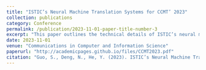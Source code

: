 ```yaml
---
title: "ISTIC’s Neural Machine Translation Systems for CCMT’ 2023"
collection: publications
category: Conference
permalink: /publication/2023-11-01-paper-title-number-3
excerpt: "This paper outlines the technical details of ISTIC’s neural machine translation systems for the 19th China Conference on Machine Translation (CCMT 2023). ISTIC participated in two tasks: the Low Resource MT task (Vietnamese-Chinese, Czech-Chinese, Lao-Chinese, Mongolian-Chinese) and the Chinese-Centric Multilingual MT task (Vietnamese-Chinese, Thai-Chinese, Kazakh-Chinese, Hindi-Chinese, Uyghur-Chinese). Context-aware and multilingual systems were developed for these tasks. The paper focuses on the Transformer-based architecture, data preprocessing techniques, and strategies used, and evaluates the systems' performance across different methods."
date: 2023-11-01
venue: "Communications in Computer and Information Science"
paperurl: "http://academicpages.github.io/files/CCMT2023.pdf"
citation: "Guo, S., Deng, N., He, Y. (2023). ISTIC’s Neural Machine Translation Systems for CCMT’ 2023. In: Feng, Y., Feng, C. (eds) Machine Translation. CCMT 2023. Communications in Computer and Information Science, vol 1922. Springer, Singapore. https://doi.org/10.1007/978-981-99-7894-6_9"
---
```


